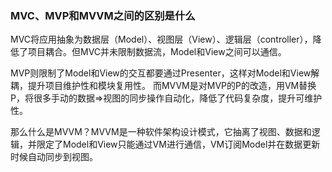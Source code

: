 <!--
 * @Author: heywc “1842347744@qq.com”
 * @Date: 2023-05-06 10:00:05
 * @LastEditors: heywc “1842347744@qq.com”
 * @LastEditTime: 2023-05-06 10:00:39
 * @FilePath: /DailyLearning/demo/2023/设计思想、模式.md
 * @Description: 这是默认设置,请设置`customMade`, 打开koroFileHeader查看配置 进行设置: https://github.com/OBKoro1/koro1FileHeader/wiki/%E9%85%8D%E7%BD%AE
-->

### MVC、MVP和MVVM之间的区别是什么

MVC将应用抽象为数据层（Model）、视图层（View）、逻辑层（controller），降低了项目耦合。但MVC并未限制数据流，Model和View之间可以通信。

MVP则限制了Model和View的交互都要通过Presenter，这样对Model和View解耦，提升项目维护性和模块复用性。
而MVVM是对MVP的P的改造，用VM替换P，将很多手动的数据=>视图的同步操作自动化，降低了代码复杂度，提升可维护性。

那么什么是MVVM？MVVM是一种软件架构设计模式，它抽离了视图、数据和逻辑，并限定了Model和View只能通过VM进行通信，VM订阅Model并在数据更新时候自动同步到视图。